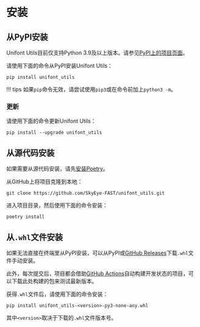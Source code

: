 # 安装

## 从PyPI安装

Unifont Utils目前仅支持Python 3.9及以上版本。请参见[PyPI上的项目页面](https://pypi.org/project/unifont_utils/)。

请使用下面的命令从PyPI安装Unifont Utils：

``` shell
pip install unifont_utils
```

!!! tips
    如果`pip`命令无效，请尝试使用`pip3`或在命令前加上`python3 -m`。

### 更新

请使用下面的命令更新Unifont Utils：

``` shell
pip install --upgrade unifont_utils
```

## 从源代码安装

如果需要从源代码安装，请先[安装Poetry](https://python-poetry.org/docs/#installation)。

从GitHub上将项目克隆到本地：

``` shell
git clone https://github.com/SkyEye-FAST/unifont_utils.git
```

进入项目目录，然后使用下面的命令安装：

``` shell
poetry install
```

## 从`.whl`文件安装

如果无法直接在终端里从PyPI安装，可以从PyPI或[GitHub Releases](https://github.com/SkyEye-FAST/unifont_utils/releases)下载`.whl`文件手动安装。

此外，每次提交后，项目都会借助[GitHub Actions](https://github.com/SkyEye-FAST/unifont_utils/actions)自动构建开发状态的项目，可以下载此处构建的包来测试最新版本。

获得`.whl`文件后，请使用下面的命令安装：

``` shell
pip install unifont_utils-<version>-py3-none-any.whl
```

其中`<version>`取决于下载的`.whl`文件版本号。
